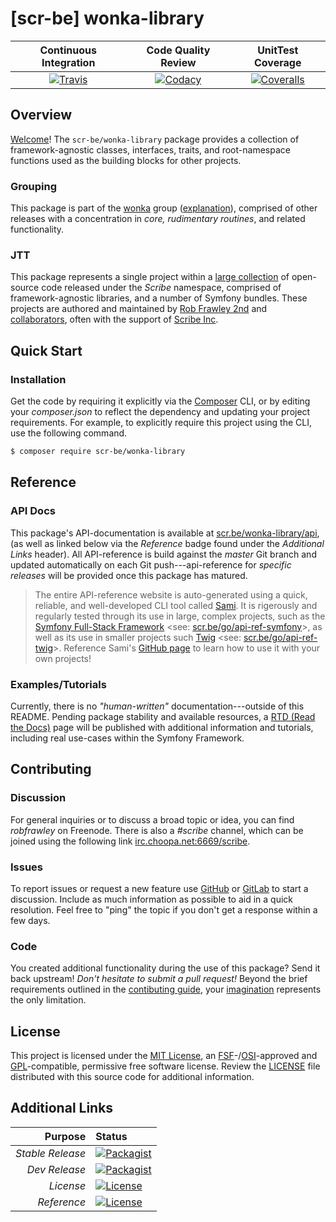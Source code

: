 # [scr-be] wonka-library

| Continuous Integration |   Code Quality Review   |    UnitTest Coverage    |
|:----------------------:|:-----------------------:|:-----------------------:|
| [![Travis](https://scr.be/wonka-library/travis_shield)](https://scr.be/wonka-library/travis) | [![Codacy](https://scr.be/wonka-library/codacy_shield)](https://scr.be/wonka-library/codacy) | [![Coveralls](https://scr.be/wonka-library/coveralls_shield)](https://scr.be/wonka-library/coveralls) |

## Overview

[Welcome](https://scr.be/go/readme_welcome)!
The `scr-be/wonka-library` package provides
a collection of framework-agnostic classes, interfaces, traits, and root-namespace functions used as the building blocks for other projects.

### Grouping

This package is part of the [wonka](https://scr.be/wonka-library/group)
group ([explanation](https://scr.be/wonka-library/group_explanation)),
comprised of other releases with a concentration in 
*core, rudimentary routines*,
and related functionality.

### JTT

This package represents a single project within a
[large collection](https://scr.be/go/explore) of open-source code released
under the *Scribe* namespace, comprised of framework-agnostic libraries,
and a number of Symfony bundles. These projects are authored and maintained
by [Rob Frawley 2nd](https://scr.be/rmf) and 
[collaborators](https://scr.be/wonka-library/github_collaborators),
often with the support of [Scribe Inc](https://scr.be/go/scribe-home).

## Quick Start

### Installation

Get the code by requiring it explicitly via the [Composer](https://getcomposer.com)
CLI, or by editing your *composer.json* to reflect the dependency and updating
your project requirements. For example, to explicitly require this project using
the CLI, use the following command.

```bash
$ composer require scr-be/wonka-library
```

## Reference

### API Docs

This package's API-documentation is available at [scr.be/wonka-library/api](https://scr.be/wonka-library/api),
(as well as linked below via the *Reference* badge found under the *Additional Links*
header). All API-reference is build against the *master* Git branch and updated
automatically on each Git push---api-reference for *specific releases* will
be provided once this package has matured.

> The entire API-reference website is auto-generated using a quick,
> reliable, and well-developed CLI tool called [Sami](https://scr.be/go/sami).
> It is rigerously and regularly tested through its use in large, complex projects,
> such as the [Symfony Full-Stack Framework](https://scr.be/go/symfony) 
> <see: [scr.be/go/api-ref-symfony](https://scr.be/go/symfony-api)>, as well
> as its use in smaller projects such
> [Twig](https://scr.be/go/sami-twig)
> <see: [scr.be/go/api-ref-twig](https://scr.be/go/twig-api)>.
> Reference Sami's [GitHub page](https://scr.be/go/sami) to learn how to use
> it with your own projects!

### Examples/Tutorials

Currently, there is no *"human-written"* documentation---outside of this README.
Pending package stability and available resources, a
[RTD (Read the Docs)](https://scr.be/go/rtd) page will be published with
additional information and tutorials, including real use-cases within the Symfony
Framework.

## Contributing

### Discussion

For general inquiries or to discuss a broad topic or idea, you can find
*robfrawley* on Freenode. There is also a *#scribe* channel, which can
be joined using the following link
[irc.choopa.net:6669/scribe](irc://irc.choopa.net:6669/scribe).

### Issues

To report issues or request a new feature use
[GitHub](https://scr.be/wonka-library/github_issues)
or [GitLab](https://scr.be/wonka-library/gitlab_issues)
to start a discussion. Include as much information as possible to aid in
a quick resolution. Feel free to "ping" the topic if you don't get a
response within a few days.

### Code

You created additional functionality during the use of this package? Send
it back upstream! *Don't hesitate to submit a pull request!* Beyond the
brief requirements outlined in the
[contibuting guide](https://scr.be/wonka-library/contributing),
your [imagination](https://scr.be/go/readme_imagination)
represents the only limitation.

## License

This project is licensed under the
[MIT License](https://scr.be/go/mit), an
[FSF](https://scr.be/go/fsf)-/[OSI](https://scr.be/go/osi)-approved
and [GPL](https://scr.be/go/gpl)-compatible, permissive free software
license. Review the
[LICENSE](https://scr.be/wonka-library/license)
file distributed with this source code for additional information.

## Additional Links

|       Purpose | Status        |
|--------------:|:--------------|
| *Stable Release*    | [![Packagist](https://scr.be/wonka-library/packagist_shield)](https://scr.be/wonka-library/packagist) |
| *Dev Release*    | [![Packagist](https://scr.be/wonka-library/packagist_pre_shield)](https://scr.be/wonka-library/packagist) |
| *License*    | [![License](https://scr.be/wonka-library/license_shield)](https://scr.be/wonka-library/license) |
| *Reference*  | [![License](https://scr.be/wonka-library/api_shield)](https://scr.be/wonka-library/api) |
